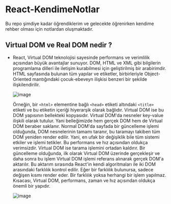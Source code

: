 # React-KendimeNotlar
Bu repo şimdiye kadar öğrendiklerim ve gelecekte öğrenirken kendime rehber olması için notlardan oluşmaktadır.

##  Virtual DOM ve Real DOM nedir ?

* React, Virtual DOM teknolojisi sayesinde performans ve verimlilik açısından büyük avantajlar sunuyor.
  DOM, HTML ve XML gibi bilgilerin programlama dilleri ile iletişim kurabilmesi için geliştirilmiş bir arabirimdir.
  HTML sayfasında bulunan tüm yapılar ve etiketler, birbirleriyle Object-Oriented mantığındaki çocuk-ebeveyn ilişkisi benzeri bir şekilde ilişkilendirilir.
  
  ![image](https://github.com/velihantpts/React-KendimeNotlar/assets/56006189/41bc2ef2-6ac3-4228-9a52-1e874d2cd62a)


  Örneğin, bir `<html>` elementine bağlı `<head>` etiketi altındaki `<title>` etiketi ve bu etiketin içeriği hiyerarşik olarak bağlıdır.
  Virtual DOM ise bu DOM yapısının bellekteki kopyasıdır. Virtual DOM'da nesneler key-value ilişkili olarak tutulur. Yani belleğimizde hem gerçek DOM hem de Virtual DOM beraber saklanır.
  Normal DOM'da sayfada bir güncelleme işlemi olduğunda, DOM nesnelerinin tamamı taranır, bu taramayı takiben tüm DOM yeniden render edilir. Yani, en ufak bir değişiklik bile
  tüm sistemi etkiler ve işlemi tetikler. Bu performans ve hız açısından oldukça verimsizdir. Virtual DOM ise tarama işlemini ortadan kaldırır. Bir güncelleme olduğunda, ilk olarak
  Virtual DOM üzerinde gerçekleşir ve daha sonra bu işlem Virtual DOM işlemi referans alınarak gerçek DOM'a aktarılır. Bu aktarım sırasında React'in kendi algoritmaları ile
  iki DOM arasındaki farklılık kontrol edilir. Eğer bir farklılık bulunursa, sadece değişen kısmı render eder. Bir farklılık yoksa herhangi bir işlem yapılmaz.
  Kısacası, Virtual DOM, performans, zaman ve hız açısından oldukça önemli bir yapıdır.
  
  ![image](https://github.com/velihantpts/React-KendimeNotlar/assets/56006189/d7c9a742-98a0-4cf7-a6b9-f7cd6d19e195)


